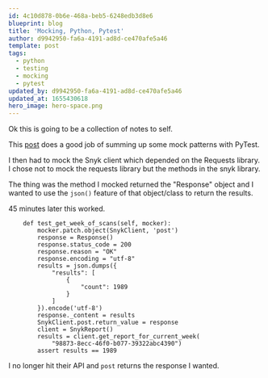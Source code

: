 ```yaml
---
id: 4c10d878-0b6e-468a-beb5-6248edb3d8e6
blueprint: blog
title: 'Mocking, Python, Pytest'
author: d9942950-fa6a-4191-ad8d-ce470afe5a46
template: post
tags:
  - python
  - testing
  - mocking
  - pytest
updated_by: d9942950-fa6a-4191-ad8d-ce470afe5a46
updated_at: 1655430618
hero_image: hero-space.png
---
```

Ok this is going to be a collection of notes to self.

This [post](https://medium.com/@bfortuner/python-unit-testing-with-pytest-and-mock-197499c4623c) does a good job of summing up some mock patterns with PyTest.

I then had to mock the Snyk client which depended on the Requests library. I chose not to mock the requests library but the methods in the snyk library.

The thing was the method I mocked returned the "Response" object and I wanted to use the `json()` feature of that object/class to return the results.

45 minutes later this worked.

```
    def test_get_week_of_scans(self, mocker):
        mocker.patch.object(SnykClient, 'post')
        response = Response()
        response.status_code = 200
        response.reason = "OK"
        response.encoding = "utf-8"
        results = json.dumps({
            "results": [
                {
                    "count": 1989
                }
            ]
        }).encode('utf-8')
        response._content = results
        SnykClient.post.return_value = response
        client = SnykReport()
        results = client.get_report_for_current_week(
            "98873-8ecc-46f0-b077-39322abc4390")
        assert results == 1989
```
I no longer hit their API and `post` returns the response I wanted.

